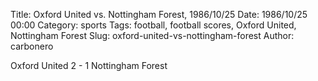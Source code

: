 Title: Oxford United vs. Nottingham Forest, 1986/10/25
Date: 1986/10/25 00:00
Category: sports
Tags: football, football scores, Oxford United, Nottingham Forest
Slug: oxford-united-vs-nottingham-forest
Author: carbonero


Oxford United 2 - 1 Nottingham Forest
